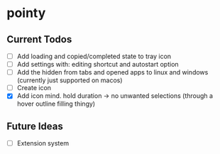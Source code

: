 # pointy

## Current Todos

- [ ] Add loading and copied/completed state to tray icon
- [ ] Add settings with: editing shortcut and autostart option
- [ ] Add the hidden from tabs and opened apps to linux and windows (currently just supported on macos)
- [ ] Create icon
- [x] Add icon mind. hold duration -> no unwanted selections (through a hover outline filling thingy)

## Future Ideas

- [ ] Extension system
